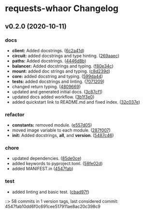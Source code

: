 # requests-whaor Changelog


## v0.2.0 (2020-10-11)

### docs
* **client:** Added docstrings. ([6c2a41d](https://github.com/dgnsrekt/requests-whaor/commit/6c2a41dca98fd387f9ba1fbc9f47321aadb96bcf))
* **circuit:** added docstrings and type hinting. ([269aaec](https://github.com/dgnsrekt/requests-whaor/commit/269aaece42cb3530eb4614a3bb47e47b40d400e6))
* **paths:** Added docstrings. ([4446d8b](https://github.com/dgnsrekt/requests-whaor/commit/4446d8b84ea50a23362f0564e5a96e050cea422f))
* **balancer:** Added docstrings and typing. ([f80e34c](https://github.com/dgnsrekt/requests-whaor/commit/f80e34cad8283627eee2af9f5e9d6c5871404fd4))
* **mount:** added doc strings and typing. ([c8d239d](https://github.com/dgnsrekt/requests-whaor/commit/c8d239d3c521076ec4bea09ba4ee417810adac4f))
* **core:** added docstring and typing. ([599da44](https://github.com/dgnsrekt/requests-whaor/commit/599da449552c65a56617e0b473615aa31f06b860))
* **tests:** added docstrings and linting. ([7071209](https://github.com/dgnsrekt/requests-whaor/commit/707120988f6ed5b43248ccfd254703b8b5c96056))
* changed return typing. ([4809669](https://github.com/dgnsrekt/requests-whaor/commit/48096694b90aba37d545f3560e7301901479d9e0))
* updated and generated initial docs. ([3c87cf1](https://github.com/dgnsrekt/requests-whaor/commit/3c87cf1ed2644aefa64bc724800a7726832aafa7))
* updated docs added workflow. ([3b1f3e0](https://github.com/dgnsrekt/requests-whaor/commit/3b1f3e0c803e710e521b90f1ab913d3f8c6ea6ef))
* added quickstart link to README.md and fixed index. ([32c037e](https://github.com/dgnsrekt/requests-whaor/commit/32c037e342fa51ab7ba04328cff7f8b403d56cf9))

### refactor
* **constants:** removed module. ([e557d05](https://github.com/dgnsrekt/requests-whaor/commit/e557d05ed5b793de47ab40bf4e880858d4e0ccaa))
* moved image variable to each module. ([287f007](https://github.com/dgnsrekt/requests-whaor/commit/287f007c57e4b9878259c15f0dc12a638085aa05))
* **init:** Added docstrings, __all__, and __version__. ([5487c46](https://github.com/dgnsrekt/requests-whaor/commit/5487c4683b135e8eb2d70e595677105b256e0af8))

### chore
* updated dependencies. ([85de0ce](https://github.com/dgnsrekt/requests-whaor/commit/85de0ceab21a2eb1797505c1a7efe21a2a1eed8d))
* added keywords to pyproject.toml. ([58fe02d](https://github.com/dgnsrekt/requests-whaor/commit/58fe02d7960f6b90b603fdc6316948bec34bb6cb))
* added MANIFEST.in ([4547fab](https://github.com/dgnsrekt/requests-whaor/commit/4547fab10dd6f0c691cee517911ae8ac20c398c9))

### test
* added linting and basic test. ([cbad97f](https://github.com/dgnsrekt/requests-whaor/commit/cbad97fd1b81f8b79c22c016e77e662f80d8439d))


::> 58 commits in 1 version tags, last considered commit: 4547fab10dd6f0c691cee517911ae8ac20c398c9
